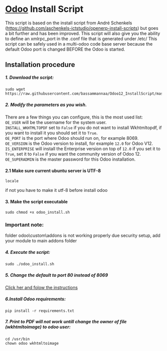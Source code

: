 # [Odoo](https://www.odoo.com "Odoo's Homepage") Install Script

This script is based on the install script from André Schenkels (https://github.com/aschenkels-ictstudio/openerp-install-scripts)
but goes a bit further and has been improved. This script will also give you the ability to define an xmlrpc_port in the .conf file that is generated under /etc/
This script can be safely used in a multi-odoo code base server because the default Odoo port is changed BEFORE the Odoo is started.

## Installation procedure

##### 1. Download the script:
```
sudo wget https://raw.githubusercontent.com/bassammannaa/Odoo12_InstallScript/master/odoo_install.sh
```
##### 2. Modify the parameters as you wish.
There are a few things you can configure, this is the most used list:<br/>
```OE_USER``` will be the username for the system user.<br/>
```INSTALL_WKHTMLTOPDF``` set to ```False``` if you do not want to install Wkhtmltopdf, if you want to install it you should set it to ```True```.<br/>
```OE_PORT``` is the port where Odoo should run on, for example 8069.<br/>
```OE_VERSION``` is the Odoo version to install, for example ```12.0``` for Odoo V12.<br/>
```IS_ENTERPRISE``` will install the Enterprise version on top of ```12.0``` if you set it to ```True```, set it to ```False``` if you want the community version of Odoo 12.<br/>
```OE_SUPERADMIN``` is the master password for this Odoo installation.<br/>

#### 2.1 Make sure current ubuntu server is UTF-8
```
locale
```
if not you have to make it utf-8 before install odoo

#### 3. Make the script executable
```
sudo chmod +x odoo_install.sh
```
### Important note:
folder odoo\custom\addons is not working properly due security setup, add your module to main addons folder

##### 4. Execute the script:
```
sudo ./odoo_install.sh
```
##### 5. Change the default to port 80 instead of 8069
[Click her and folow the instructions](https://github.com/bassammannaa/Odoo12_InstallScript/blob/master/Run%20Odoo%20on%20port%2080%20instead%20of%208069)


##### 6.Install Odoo requirements:
```
pip install -r requirements.txt
```

##### 7. Print to PDF will not work untill change the owner of file (wkhtmltoimage) to odoo user:
```
cd /usr/bin
chown odoo wkhtmltoimage
```
